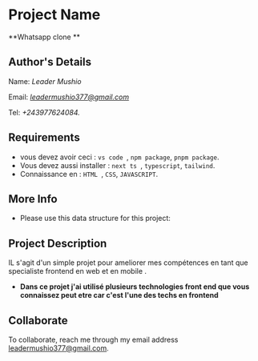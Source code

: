 # Project Name
**Whatsapp clone **

## Author's Details
Name: *Leader Mushio*

Email: *leadermushio377@gmail.com*

Tel: *+243977624084.*

##  Requirements
*   vous devez avoir ceci : `vs code `, `npm package`, `pnpm package`.
*   Vous devez aussi installer : `next ts `, `typescript`, `tailwind`.
*   Connaissance en : `HTML `, `CSS`, `JAVASCRIPT`.


##  More Info
*   Please use this data structure for this project:


## Project Description
IL s'agit d'un simple projet pour ameliorer mes compétences en tant que specialiste frontend en web et en mobile .

* **Dans ce projet j'ai utilisé plusieurs technologies front end que vous connaissez peut etre car c'est l'une des techs en frontend** 



## Collaborate

To collaborate, reach me through my email address  leadermushio377@gmail.com.